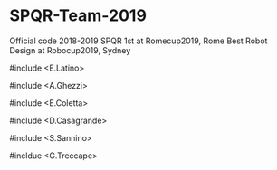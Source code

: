 # SPQR-Team-2019
Official code 2018-2019 SPQR
1st at Romecup2019, Rome
Best Robot Design at Robocup2019, Sydney


#include <E.Latino>

#include <A.Ghezzi>

#include <E.Coletta>

#include <D.Casagrande>

#include <S.Sannino>

#incldue <G.Treccape>

